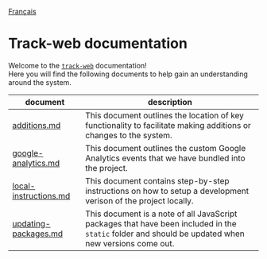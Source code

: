 [Français](../fr)

# Track-web documentation

Welcome to the [`track-web`](https://github.com/cds-snc/track-web) documentation!  
Here you will find the following documents to help gain an understanding around the system.

| document | description |
| -------- | ----------- |
| [additions.md](additions.md) | This document outlines the location of key functionality to facilitate making additions or changes to the system. |
| [google-analytics.md](google-analytics.md) | This document outlines the custom Google Analytics events that we have bundled into the project. |
| [local-instructions.md](local-instructions.md) | This document contains step-by-step instructions on how to setup a development verison of the project locally. |
| [updating-packages.md](updating-packages.md) | This document is a note of all JavaScript packages that have been included in the `static` folder and should be updated when new versions come out. |
